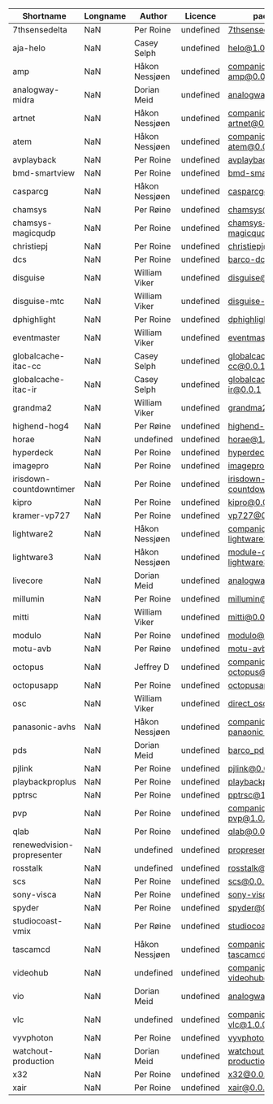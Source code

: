 |Shortname|Longname|Author|Licence|package.json|module|
|-|-|-|-|-|-|
|7thsensedelta|NaN|Per Roine|undefined|7thsensedelta@0.0.2|NaN|
|aja-helo|NaN|Casey Selph|undefined|helo@1.0.0|NaN|
|amp|NaN|Håkon Nessjøen|undefined|companion-module-amp@0.0.1|NaN|
|analogway-midra|NaN|Dorian Meid|undefined|analogway_midra@0.1.0|NaN|
|artnet|NaN|Håkon Nessjøen|undefined|companion-module-artnet@0.0.1|NaN|
|atem|NaN|Håkon Nessjøen|undefined|companion-module-atem@0.0.2|NaN|
|avplayback|NaN|Per Roine|undefined|avplayback@0.0.2|NaN|
|bmd-smartview|NaN|Per Roine|undefined|bmd-smartview@0.0.1|NaN|
|casparcg|NaN|Håkon Nessjøen|undefined|casparcg@0.0.2|NaN|
|chamsys|NaN|Per Røine|undefined|chamsys@0.0.2|NaN|
|chamsys-magicqudp|NaN|Per Roine|undefined|chamsys-magicqudp@0.0.1|NaN|
|christiepj|NaN|Per Roine|undefined|christiepj@0.0.1|NaN|
|dcs|NaN|Per Roine|undefined|barco-dcs@0.0.1|NaN|
|disguise|NaN|William Viker|undefined|disguise@0.0.1|NaN|
|disguise-mtc|NaN|William Viker|undefined|disguise-mtc@0.0.1|NaN|
|dphighlight|NaN|Per Roine|undefined|dphighlight@0.0.1|NaN|
|eventmaster|NaN|William Viker|undefined|eventmaster@0.0.4|NaN|
|globalcache-itac-cc|NaN|Casey Selph|undefined|globalcache-itac-cc@0.0.1|NaN|
|globalcache-itac-ir|NaN|Casey Selph|undefined|globalcache-itac-ir@0.0.1|NaN|
|grandma2|NaN|William Viker|undefined|grandma2@1.0.0|NaN|
|highend-hog4|NaN|Per Røine|undefined|highend-hog4@0.0.1|NaN|
|horae|NaN|undefined|undefined|horae@1.0.0|NaN|
|hyperdeck|NaN|Per Roine|undefined|hyperdeck@0.0.6|NaN|
|imagepro|NaN|Per Roine|undefined|imagepro@0.0.1|NaN|
|irisdown-countdowntimer|NaN|Per Roine|undefined|irisdown-countdowntimer@0.0.1|NaN|
|kipro|NaN|Per Roine|undefined|kipro@0.0.1|NaN|
|kramer-vp727|NaN|Per Roine|undefined|vp727@0.0.1|NaN|
|lightware2|NaN|Håkon Nessjøen|undefined|companion-module-lightware2@0.0.1|NaN|
|lightware3|NaN|Håkon Nessjøen|undefined|module-companion-lightware3@0.0.1|NaN|
|livecore|NaN|Dorian Meid|undefined|analogway_livecore@0.1.1|NaN|
|millumin|NaN|Per Roine|undefined|millumin@0.0.1|NaN|
|mitti|NaN|William Viker|undefined|mitti@0.0.1|NaN|
|modulo|NaN|Per Roine|undefined|modulo@0.0.1|NaN|
|motu-avb|NaN|Per Røine|undefined|motu-avb@0.0.1|NaN|
|octopus|NaN|Jeffrey D|undefined|companion-module-octopus@0.0.1|NaN|
|octopusapp|NaN|Per Roine|undefined|octopusapp@0.0.1|NaN|
|osc|NaN|William Viker|undefined|direct_osc@0.0.1|NaN|
|panasonic-avhs|NaN|Håkon Nessjøen|undefined|companion-module-panaonic-avhs@0.0.1|NaN|
|pds|NaN|Dorian Meid|undefined|barco_pds@0.0.2|NaN|
|pjlink|NaN|Per Roine|undefined|pjlink@0.0.2|NaN|
|playbackproplus|NaN|Per Roine|undefined|playbackproplus@0.0.5|NaN|
|pptrsc|NaN|Per Roine|undefined|pptrsc@1.0.0|NaN|
|pvp|NaN|Per Roine|undefined|companion-module-pvp@1.0.0|NaN|
|qlab|NaN|Per Roine|undefined|qlab@0.0.1|NaN|
|renewedvision-propresenter|NaN|undefined|undefined|propresenter6@1.0.0|NaN|
|rosstalk|NaN|undefined|undefined|rosstalk@0.0.1|NaN|
|scs|NaN|Per Roine|undefined|scs@0.0.1|NaN|
|sony-visca|NaN|Per Roine|undefined|sony-visca@0.0.1|NaN|
|spyder|NaN|Per Roine|undefined|spyder@0.0.2|NaN|
|studiocoast-vmix|NaN|Per Røine|undefined|studiocoast-vmix@0.0.1|NaN|
|tascamcd|NaN|Håkon Nessjøen|undefined|companion-module-tascamcd@0.0.1|NaN|
|videohub|NaN|undefined|undefined|companion-module-videohub@0.0.3|NaN|
|vio|NaN|Dorian Meid|undefined|analogway_vio@0.0.1|NaN|
|vlc|NaN|undefined|undefined|companion-module-vlc@1.0.0|NaN|
|vyvphoton|NaN|Per Roine|undefined|vyvphoton@0.0.1|NaN|
|watchout-production|NaN|Dorian Meid|undefined|watchout-production@0.0.1|NaN|
|x32|NaN|Per Roine|undefined|x32@0.0.2|NaN|
|xair|NaN|Per Roine|undefined|xair@0.0.2|NaN|